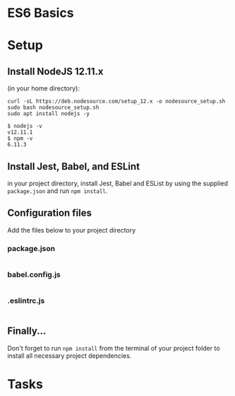 # ES6 Basics

#  Setup
## Install NodeJS 12.11.x
(in your home directory):
```
curl -sL https://deb.nodesource.com/setup_12.x -o nodesource_setup.sh
sudo bash nodesource_setup.sh
sudo apt install nodejs -y
```
```
$ nodejs -v
v12.11.1
$ npm -v
6.11.3
```

## Install Jest, Babel, and ESLint
in your project directory, install Jest, Babel and ESList by using the supplied ```package.json``` and run ```npm install```.

## Configuration files
Add the files below to your project directory

### package.json
```
```

### babel.config.js
```
```

### .eslintrc.js
```
```

## Finally...
Don't forget to run ```npm install``` from the terminal of your project folder to install all necessary project dependencies.

# Tasks

